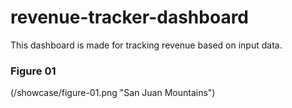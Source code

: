 # revenue-tracker-dashboard
This dashboard is made for tracking revenue based on input data.


### Figure 01
(/showcase/figure-01.png "San Juan Mountains")
